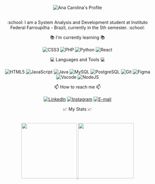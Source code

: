 <div align="center">

![Ana Carolina's Profile](https://capsule-render.vercel.app/api?type=waving&height=250&color=990000&text=Ana%20Carolina&fontColor=fffff0&fontSize=40&fontAlign=43&fontAlignY=31&animation=fadeIn&desc=Front-end%20Developer&descSize=25&descAlignY=49&descAlign=57&reversal=false)

<br>
:school: I am a System Analysis and Development student at Instituto Federal Farroupilha - Brazil, currently in the 5th semester. :school:

:books: I'm currently learning :books: <br>
<br>
![CSS3](https://img.shields.io/badge/CSS3-1572B6?style=for-the-badge&logo=css3&logoColor=white)
![PHP](https://img.shields.io/badge/PHP-777BB4?style=for-the-badge&logo=php&logoColor=white)
![Python](https://img.shields.io/badge/python-3670A0?style=for-the-badge&logo=python&logoColor=ffdd54)
![React](https://img.shields.io/badge/React-20232A?style=for-the-badge&logo=react&logoColor=61DAFB)

:computer: Languages and Tools :computer: <br>
<br>
![HTML5](https://img.shields.io/badge/HTML5-E34F26?style=for-the-badge&logo=html5&logoColor=white)
![JavaScript](https://img.shields.io/badge/JavaScript-F7DF1E?style=for-the-badge&logo=javascript&logoColor=black)
![Java](https://img.shields.io/badge/java-%23ED8B00.svg?style=for-the-badge&logo=openjdk&logoColor=white)
![MySQL](https://img.shields.io/badge/MySQL-00000F?style=for-the-badge&logo=mysql&logoColor=white)
![PostgreSQL](https://img.shields.io/badge/PostgreSQL-000?style=for-the-badge&logo=postgresql)
![Git](https://img.shields.io/badge/GIT-E44C30?style=for-the-badge&logo=git&logoColor=white)
![Figma](https://img.shields.io/badge/Figma-696969?style=for-the-badge&logo=figma&logoColor=figma)
![Vscode](https://img.shields.io/badge/Vscode-007ACC?style=for-the-badge&logo=visual-studio-code&logoColor=white)
![NodeJS](https://img.shields.io/badge/node.js-6DA55F?style=for-the-badge&logo=node.js&logoColor=white)        

📫 How to reach me 📫<br>
<br>
[![LinkedIn](https://img.shields.io/badge/LinkedIn-0077B5?style=for-the-badge&logo=linkedin&logoColor=white)](https://www.linkedin.com/in/ana-carolina-alves-farias-8a998b266/)
[![Instagram](https://img.shields.io/badge/-Instagram-%23E4405F?style=for-the-badge&logo=instagram&logoColor=white)](https://www.instagram.com/acaf02/)
[![E-mail](https://img.shields.io/badge/-Email-000?style=for-the-badge&logo=microsoft-outlook&logoColor=007BFF)](mailto:anacarol.alves1@outlook.com)

:chart_with_upwards_trend: My Stats :chart_with_upwards_trend: <br>
<br>
<div>
<a href="https://github.com/acaf02">
<img loading="lazy" height="180em" src="https://github-readme-stats.vercel.app/api/top-langs/?username=acaf02&layout=compact&langs_count=7&theme=dracula"/>
<img loading="lazy" height="180em" src="https://github-readme-stats.vercel.app/api?username=acaf02&show_icons=true&theme=dracula&include_all_commits=true&count_private=true"/>
</div>
</div>
